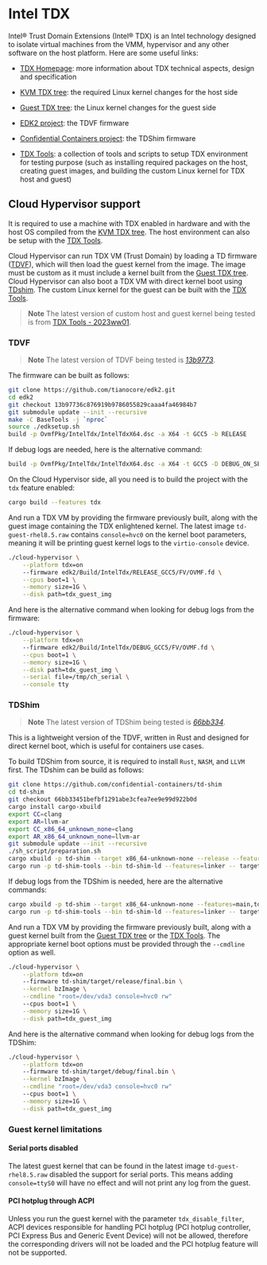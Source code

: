 # Intel TDX

Intel® Trust Domain Extensions (Intel® TDX) is an Intel technology designed to
isolate virtual machines from the VMM, hypervisor and any other software on the
host platform. Here are some useful links:

* [TDX Homepage](https://www.intel.com/content/www/us/en/developer/articles/technical/intel-trust-domain-extensions.html):
more information about TDX technical aspects, design and specification

* [KVM TDX tree](https://github.com/intel/tdx/tree/kvm): the required
  Linux kernel changes for the host side

* [Guest TDX tree](https://github.com/intel/tdx/tree/guest): the Linux
  kernel changes for the guest side

* [EDK2 project](https://github.com/tianocore/edk2): the TDVF firmware

* [Confidential Containers project](https://github.com/confidential-containers/td-shim):
  the TDShim firmware

* [TDX Tools](https://github.com/intel/tdx-tools): a collection of tools
  and scripts to setup TDX environment for testing purpose (such as
  installing required packages on the host, creating guest images, and
  building the custom Linux kernel for TDX host and guest)

## Cloud Hypervisor support

It is required to use a machine with TDX enabled in hardware and
with the host OS compiled from the [KVM TDX tree](https://github.com/intel/tdx/tree/kvm).
The host environment can also be setup with the [TDX Tools](https://github.com/intel/tdx-tools).

Cloud Hypervisor can run TDX VM (Trust Domain) by loading a TD firmware ([TDVF](https://github.com/tianocore/edk2)),
which will then load the guest kernel from the image. The image must be custom
as it must include a kernel built from the [Guest TDX tree](https://github.com/intel/tdx/tree/guest).
Cloud Hypervisor can also boot a TDX VM with direct kernel boot using [TDshim](https://github.com/confidential-containers/td-shim).
The custom Linux kernel for the guest can be built with the [TDX Tools](https://github.com/intel/tdx-tools).

> **Note**
> The latest version of custom host and guest kernel being tested is
> from [TDX Tools - 2023ww01](https://github.com/intel/tdx-tools/commits/2023ww01).

### TDVF

> **Note**
> The latest version of TDVF being tested is [_13b9773_](https://github.com/tianocore/edk2/commit/13b97736c876919b9786055829caaa4fa46984b7).

The firmware can be built as follows:

```bash
git clone https://github.com/tianocore/edk2.git
cd edk2
git checkout 13b97736c876919b9786055829caaa4fa46984b7
git submodule update --init --recursive
make -C BaseTools -j `nproc`
source ./edksetup.sh
build -p OvmfPkg/IntelTdx/IntelTdxX64.dsc -a X64 -t GCC5 -b RELEASE
```

If debug logs are needed, here is the alternative command:

```bash
build -p OvmfPkg/IntelTdx/IntelTdxX64.dsc -a X64 -t GCC5 -D DEBUG_ON_SERIAL_PORT=TRUE
```

On the Cloud Hypervisor side, all you need is to build the project with the
`tdx` feature enabled:

```bash
cargo build --features tdx
```

And run a TDX VM by providing the firmware previously built, along with the
guest image containing the TDX enlightened kernel. The latest image
`td-guest-rhel8.5.raw` contains `console=hvc0` on the kernel boot parameters,
meaning it will be printing guest kernel logs to the `virtio-console` device.

```bash
./cloud-hypervisor \
    --platform tdx=on
    --firmware edk2/Build/IntelTdx/RELEASE_GCC5/FV/OVMF.fd \
    --cpus boot=1 \
    --memory size=1G \
    --disk path=tdx_guest_img
```

And here is the alternative command when looking for debug logs from the
firmware:

```bash
./cloud-hypervisor \
    --platform tdx=on
    --firmware edk2/Build/IntelTdx/DEBUG_GCC5/FV/OVMF.fd \
    --cpus boot=1 \
    --memory size=1G \
    --disk path=tdx_guest_img \
    --serial file=/tmp/ch_serial \
    --console tty
```

### TDShim

> **Note**
> The latest version of TDShim being tested is [_66bb334_](https://github.com/confidential-containers/td-shim/tree/66bb33451befbf1291abe3cfea7ee9e99d922b0d).

This is a lightweight version of the TDVF, written in Rust and designed for
direct kernel boot, which is useful for containers use cases.

To build TDShim from source, it is required to install `Rust`, `NASM`,
and `LLVM` first. The TDshim can be build as follows:
```bash
git clone https://github.com/confidential-containers/td-shim
cd td-shim
git checkout 66bb33451befbf1291abe3cfea7ee9e99d922b0d
cargo install cargo-xbuild
export CC=clang
export AR=llvm-ar
export CC_x86_64_unknown_none=clang
export AR_x86_64_unknown_none=llvm-ar
git submodule update --init --recursive
./sh_script/preparation.sh
cargo xbuild -p td-shim --target x86_64-unknown-none --release --features=main,tdx
cargo run -p td-shim-tools --bin td-shim-ld --features=linker -- target/x86_64-unknown-none/release/ResetVector.bin target/x86_64-unknown-none/release/td-shim -o target/release/final.bin
```

If debug logs from the TDShim is needed, here are the alternative
commands:
```bash
cargo xbuild -p td-shim --target x86_64-unknown-none --features=main,tdx
cargo run -p td-shim-tools --bin td-shim-ld --features=linker -- target/x86_64-unknown-none/debug/ResetVector.bin target/x86_64-unknown-none/debug/td-shim -o target/debug/final.bin
```

And run a TDX VM by providing the firmware previously built, along with a guest
kernel built from the [Guest TDX tree](https://github.com/intel/tdx/tree/guest)
or the [TDX Tools](https://github.com/intel/tdx-tools).
The appropriate kernel boot options must be provided through the `--cmdline`
option as well.

```bash
./cloud-hypervisor \
    --platform tdx=on
    --firmware td-shim/target/release/final.bin \
    --kernel bzImage \
    --cmdline "root=/dev/vda3 console=hvc0 rw"
    --cpus boot=1 \
    --memory size=1G \
    --disk path=tdx_guest_img
```

And here is the alternative command when looking for debug logs from the
TDShim:

```bash
./cloud-hypervisor \
    --platform tdx=on
    --firmware td-shim/target/debug/final.bin \
    --kernel bzImage \
    --cmdline "root=/dev/vda3 console=hvc0 rw"
    --cpus boot=1 \
    --memory size=1G \
    --disk path=tdx_guest_img
```

### Guest kernel limitations

#### Serial ports disabled

The latest guest kernel that can be found in the latest image
`td-guest-rhel8.5.raw` disabled the support for serial ports. This means adding
`console=ttyS0` will have no effect and will not print any log from the guest.

#### PCI hotplug through ACPI

Unless you run the guest kernel with the parameter `tdx_disable_filter`, ACPI
devices responsible for handling PCI hotplug (PCI hotplug controller, PCI
Express Bus and Generic Event Device) will not be allowed, therefore the
corresponding drivers will not be loaded and the PCI hotplug feature will not
be supported.
